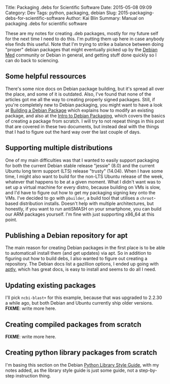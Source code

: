 Title: Packaging .debs for Scientific Software
Date: 2015-05-08 09:09
Category: Dev
Tags: python, packaging, debian
Slug: 2015-packaging-debs-for-scientific-software
Author: Kai Blin
Summary: Manual on packaging .debs for scientific software

These are my notes for creating .deb packages, mostly for my future self for the
next time I need to do this. I'm putting them up here in case anybody else finds
this useful. Note that I'm trying to strike a balance between doing "proper"
debian packages that might eventually picked up by the [Debian
Med](https://www.debian.org/devel/debian-med/) community or Debian in general,
and getting stuff done quickly so I can do back to sciencing.

Some helpful ressources
-----------------------

There's some nice docs on Debian package building, but it's spread all over the
place, and some of it is outdated. Also, I've found that none of the articles
got me all the way to creating properly signed packages. Still, if you're
completely new to Debian packaging, you might want to have a look at [Building a
Debian Package](https://wiki.debian.org/BuildingAPackage) which explains how to
modify an existing package, and also at the [Intro to Debian
Packaging](https://wiki.debian.org/IntroDebianPackaging), which covers the
basics of creating a package from scratch. I will try to not repeat things in
this post that are covered in these two documents, but instead deal with the
things that I had to figure out the hard way over the last couple of days.

Supporting multiple distributions
---------------------------------

One of my main difficulties was that I wanted to easily support packaging for
both the current Debian stable release "jessie" (8.0) and the current Ubuntu
long term support (LTS) release "trusty" (14.04). When I have some time, I might
also want to build for the non-LTS Ubuntu release of the week, whatever that
happens to be at a given moment. What I didn't want was to set up a virtual
machine for every distro, because building on VMs is slow, and I'd have to
figure out how to get my packaging signing key onto the VMs. I've decided to go
with `pbuilder`, a build tool that utilises a `chroot`-based distribution
installs. Doesn't help with multiple architectures, but honestly, if you want to
run antiSMASH on your smartphone, you can build our ARM packages yourself. I'm
fine with just supporting x86\_64 at this point.

Publishing a Debian repository for apt
--------------------------------------

The main reason for creating Debian packages in the first place is to be able to
automaticall install them (and get updates) via apt. So in addition to figuring
out how to build debs, I also wanted to figure out creating a repository. The
Debian docs list a gazillion options, I ended up going with
[aptly](http://aptly.info), which has great docs, is easy to install and seems
to do all I need.

Updating existing packages
--------------------------

I'll pick `ncbi-blast+` for this example, because that was upgraded to 2.2.30 a
while ago, but both Debian and Ubuntu currently ship older versions.
**FIXME**: write more here.

Creating compiled packages from scratch
---------------------------------------
**FIXME**: write more here.

Creating python library packages from scratch
---------------------------------------------

I'm basing this section on the Debian [Python Library Style
Guide](https://wiki.debian.org/Python/LibraryStyleGuide), with my notes added,
as the library style guide is just some guide, not a step-by-step instruction
thing.


